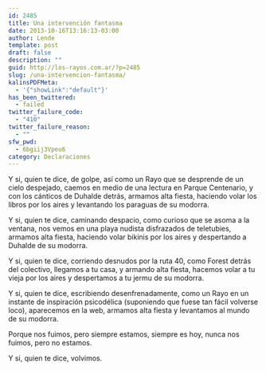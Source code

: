 ```yaml
---
id: 2485
title: Una intervención fantasma
date: 2013-10-16T13:16:13-03:00
author: Lende
template: post
draft: false
description: ""
guid: http://los-rayos.com.ar/?p=2485
slug: /una-intervencion-fantasma/
kalinsPDFMeta:
  - '{"showLink":"default"}'
has_been_twittered:
  - failed
twitter_failure_code:
  - "410"
twitter_failure_reason:
  - ""
sfw_pwd:
  - 6bgiij3Vpeu6
category: Declaraciones
---
```

Y si, quien te dice, de golpe, así como un Rayo que se desprende de un cielo despejado, caemos en medio de una lectura en Parque Centenario, y con los cánticos de Duhalde detrás, armamos alta fiesta, haciendo volar los libros por los aires y levantando los paraguas de su modorra.

Y si, quien te dice, caminando despacio, como curioso que se asoma a la ventana, nos vemos en una playa nudista disfrazados de teletubies, armamos alta fiesta, haciendo volar bikinis por los aires y despertando a Duhalde de su modorra.

Y si, quien te dice, corriendo desnudos por la ruta 40, como Forest detrás del colectivo, llegamos a tu casa, y armando alta fiesta, hacemos volar a tu vieja por los aires y despertamos a tu jermu de su modorra.

Y si, quien te dice, escribiendo desenfrenadamente, como un Rayo en un instante de inspiración psicodélica (suponiendo que fuese tan fácil volverse loco), aparecemos en la web, armamos alta fiesta y levantamos al mundo de su modorra.

Porque nos fuimos, pero siempre estamos, siempre es hoy, nunca nos fuimos, pero no estamos.

Y si, quien te dice, volvimos.